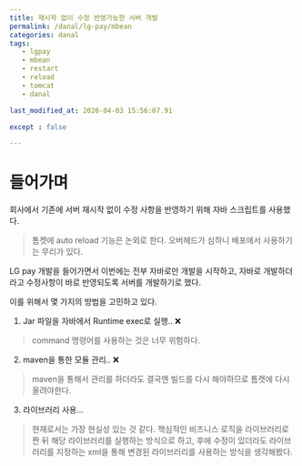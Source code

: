 ```yaml
---
title: 재시작 없이 수정 반영가능한 서버 개발
permalink: /danal/lg-pay/mbean
categories: danal
tags:
   - lgpay
   - mbean
   - restart
   - reload
   - tomcat
   - danal

last_modified_at: 2020-04-03 15:56:07.91 

except : false

---
```

# 들어가며
회사에서 기존에 서버 재시작 없이 수정 사항을 반영하기 위해 자바 스크립트를 사용했다. 
> 톰켓에 auto reload 기능은 논외로 한다. 오버헤드가 심하니 배포에서 사용하기는 무리가 있다.

LG pay 개발을 들어가면서 이번에는 전부 자바로만 개발을 시작하고, 자바로 개발하더라고 수정사항이 바로 반영되도록 서버를 개발하기로 했다.


이를 위해서 몇 가지의 방법을 고민하고 있다.
1. Jar 파일을 자바에서 Runtime exec로 실행.. :x:
> command 명령어를 사용하는 것은 너무 위험하다.
2. maven을 통한 모듈 관리.. :x:
> maven을 통해서 관리를 하더라도 결국엔 빌드를 다시 해야하므로 톰캣에 다시 올려야한다.
3. 라이브러리 사용...
> 현재로서는 가장 현실성 있는 것 같다. 핵심적인 비즈니스 로직을 라이브러리로 짠 뒤 해당 라이브러리를 실행하는 방식으로 하고, 후에 수정이 있더라도 라이브러리를 지정하는 xml을 통해 변경된 라이브러리를 사용하는 방식을 생각해봤다.
<!--stackedit_data:
eyJoaXN0b3J5IjpbMTI2OTMwMjcxNCwtOTgyNzc2NDg1XX0=
-->
